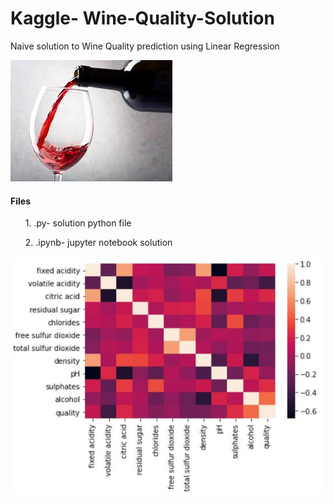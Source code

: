 # Kaggle- Wine-Quality-Solution
Naive solution to Wine Quality prediction using Linear Regression

![Kaggle Wine Challenge](https://github.com/sidvsukhi/Wine-Quality-Solution/blob/master/wine.jpeg)

<h4>Files</h4>
<ol>1. .py- solution python file</ol>
<ol>2. .ipynb- jupyter notebook solution</ol>

![Heatmap](https://github.com/sidvsukhi/Wine-Quality-Solution/blob/master/seaborn.JPG)

